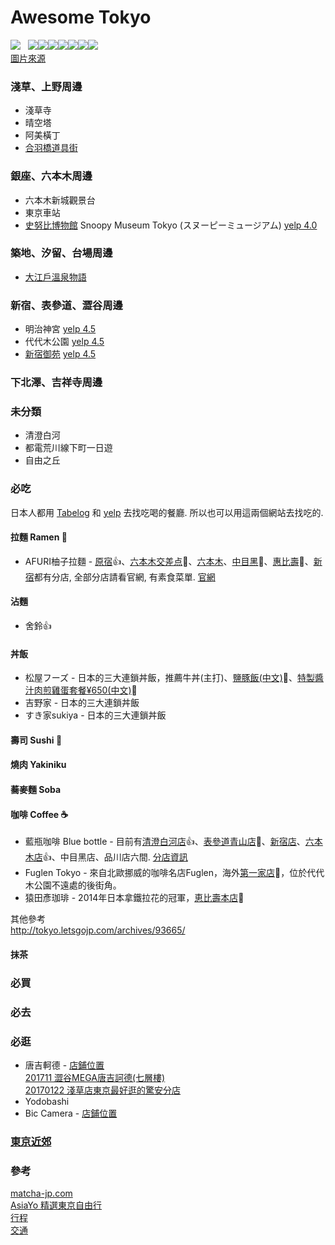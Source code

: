 # Awesome Tokyo
![](http://www.jreast.co.jp/tc/destinations/tokyo/img/map.jpg)  
![](http://www.jreast.co.jp/tc/destinations/tokyo/img/img_jryamanote.jpg)![](http://www.jreast.co.jp/tc/destinations/tokyo/img/img_jrsobu.jpg)![](http://www.jreast.co.jp/tc/destinations/tokyo/img/img_jrchuo.jpg)![](http://www.jreast.co.jp/tc/destinations/tokyo/img/img_jrkeiyo.jpg)![](http://www.jreast.co.jp/tc/destinations/tokyo/img/img_naritaexpress.jpg)![](http://www.jreast.co.jp/tc/destinations/tokyo/img/img_tokyomonorail.jpg)![](http://www.jreast.co.jp/tc/destinations/tokyo/img/img_subways.jpg)  
[圖片來源](http://www.jreast.co.jp/tc/destinations/tokyo/index.html)

### 淺草、上野周邊
- 淺草寺
- 晴空塔
- 阿美橫丁  
- [合羽橋道具街](行程.md#合羽橋道具街)

### 銀座、六本木周邊
- 六本木新城觀景台
- 東京車站 
- [史努比博物館](行程.md#史努比博物館) Snoopy Museum Tokyo (スヌーピーミュージアム) [yelp 4.0](https://www.yelp.com/biz/%E3%82%B9%E3%83%8C%E3%83%BC%E3%83%94%E3%83%BC%E3%83%9F%E3%83%A5%E3%83%BC%E3%82%B8%E3%82%A2%E3%83%A0%E6%9D%B1%E4%BA%AC-%E6%B8%AF%E5%8C%BA)

### 築地、汐留、台場周邊
- [大江戶溫泉物語](行程.md#大江戶溫泉物語)


### 新宿、表參道、澀谷周邊
- 明治神宮 [yelp 4.5](https://www.yelp.com/biz/%E6%98%8E%E6%B2%BB%E7%A5%9E%E5%AE%AE-%E6%B8%8B%E8%B0%B7%E5%8C%BA?osq=%E6%98%8E%E6%B2%BB%E7%A5%9E%E5%AE%AE)
- 代代木公園 [yelp 4.5](https://www.yelp.com/biz/%E4%BB%A3%E3%80%85%E6%9C%A8%E5%85%AC%E5%9C%92-%E6%B8%8B%E8%B0%B7%E5%8C%BA?osq=%E4%BB%A3%E4%BB%A3%E6%9C%A8%E5%85%AC%E5%9C%92)
- [新宿御苑](行程.md#新宿御苑) [yelp 4.5](https://www.yelp.com/biz/%E6%96%B0%E5%AE%BF%E5%BE%A1%E8%8B%91-%E6%96%B0%E5%AE%BF%E5%8C%BA?osq=%E6%96%B0%E5%AE%BF%E5%BE%A1%E8%8B%91)


### 下北澤、吉祥寺周邊

### 未分類
- 清澄白河
- 都電荒川線下町一日遊
- 自由之丘

### 必吃
日本人都用 [Tabelog](https://tabelog.com/tw/) 和 [yelp](https://www.yelp.com/%E6%9D%B1%E4%BA%AC) 去找吃喝的餐廳. 所以也可以用這兩個網站去找吃的.  

#### 拉麵 Ramen :ramen:
 - AFURI柚子拉麵 - [原宿](https://tabelog.com/tw/tokyo/A1306/A130601/13095244/):+1:、[六本木交差点](https://tabelog.com/tw/tokyo/A1307/A130701/13165303/):pray:、[六本木](https://tabelog.com/tw/tokyo/A1307/A130701/13167723/dtlmap/)、[中目黑](https://tabelog.com/tw/tokyo/A1317/A131701/13129706/dtlmap/):pray:、[惠比壽](https://tabelog.com/tw/tokyo/A1303/A130302/13005500/):pray:、[新宿](https://tabelog.com/tw/tokyo/A1304/A130401/13202091/)都有分店, 全部分店請看官網, 有素食菜單. [官網](http://afuri.com/findus/)  

#### 沾麵
 - 舍鈴:+1:

#### 丼飯
- 松屋フーズ - 日本的三大連鎖丼飯，推薦牛丼(主打)、[鹽豚飯](https://www.matsuyafoods.co.jp/menu/don/don_negishiobuta.html)[(中文)](https://www.matsuyafoods.co.jp/cn/menu/don/don_negishiobuta.html):pray:、[特製醬汁肉煎雞蛋套餐¥650](https://www.matsuyafoods.co.jp/menu/teishoku/tei_brown_egg_hp.html)[(中文)](https://www.matsuyafoods.co.jp/cn/menu/teishoku/tei_brown_egg_hp.html):pray:
- 吉野家 - 日本的三大連鎖丼飯
- すき家sukiya - 日本的三大連鎖丼飯

#### 壽司 Sushi :sushi:

#### 燒肉 Yakiniku

#### 蕎麥麵 Soba

#### 咖啡 Coffee :coffee:
 - 藍瓶咖啡 Blue bottle - 目前有[清澄白河店](https://tabelog.com/tw/tokyo/A1313/A131303/13177218/):+1:、[表參道青山店](https://tabelog.com/tw/tokyo/A1306/A130602/13179495/):pray:、[新宿店](https://tabelog.com/tw/tokyo/A1304/A130401/13193547/)、[六本木店](https://tabelog.com/tw/tokyo/A1307/A130701/13200314/):+1:、中目黑店、品川店六間. [分店資訊](https://lebrewlife.co/blue-bottle/)  
 - Fuglen Tokyo - 來自北歐挪威的咖啡名店Fuglen，海外[第一家店](https://tabelog.com/tw/tokyo/A1318/A131810/13141002/):pray:，位於代代木公園不遠處的後街角。
 - 猿田彥珈琲 - 2014年日本拿鐵拉花的冠軍，[恵比壽本店](https://tabelog.com/tw/tokyo/A1303/A130302/13127577/):pray:
 
其他參考  
http://tokyo.letsgojp.com/archives/93665/  
 
#### 抹茶

### 必買

### 必去

### 必逛
 - 唐吉軻德 - [店鋪位置](http://www.donki-global.com/zhtw/store/shop_list.php?pid=30)  
 [201711 澀谷MEGA唐吉訶德(七層樓)](http://tokyo.letsgojp.com/archives/288588/)  
 [20170122 淺草店東京最好逛的驚安分店](https://boo2k.com/archives/38137)  
 - Yodobashi
 - Bic Camera - [店鋪位置](http://www.biccamera.co.jp.t.lj.hp.transer.com/shoplist/index.html)

### [東京近郊](東京近郊.md)

### 參考
[matcha-jp.com](https://matcha-jp.com/tw/list/?region=41&category=all)  
[AsiaYo 精選東京自由行](https://asiayo.com/travelers-guide/zh-tw/jp/tokyo/)  
[行程](行程.md)  
[交通](交通.md)  
